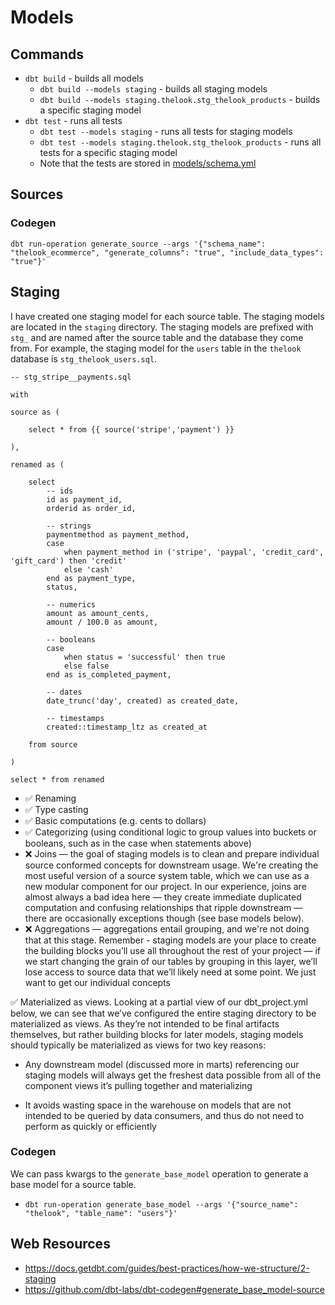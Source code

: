 # Models

## Commands

* `dbt build` - builds all models
    * `dbt build --models staging` - builds all staging models
    * `dbt build --models staging.thelook.stg_thelook_products` - builds a specific staging model
* `dbt test` - runs all tests
    * `dbt test --models staging` - runs all tests for staging models
    * `dbt test --models staging.thelook.stg_thelook_products` - runs all tests for a specific staging model
    * Note that the tests are stored in [models/schema.yml](schema.yml)

## Sources

### Codegen

`dbt run-operation generate_source --args '{"schema_name": "thelook_ecommerce", "generate_columns": "true", "include_data_types": "true"}'`

## Staging

I have created one staging model for each source table. The staging models are located in the `staging` directory. The staging models are prefixed with `stg_` and are named after the source table and the database they come from. For example, the staging model for the `users` table in the `thelook` database is `stg_thelook_users.sql`.

```
-- stg_stripe__payments.sql

with

source as (

    select * from {{ source('stripe','payment') }}

),

renamed as (

    select
        -- ids
        id as payment_id,
        orderid as order_id,

        -- strings
        paymentmethod as payment_method,
        case
            when payment_method in ('stripe', 'paypal', 'credit_card', 'gift_card') then 'credit'
            else 'cash'
        end as payment_type,
        status,

        -- numerics
        amount as amount_cents,
        amount / 100.0 as amount,
        
        -- booleans
        case
            when status = 'successful' then true
            else false
        end as is_completed_payment,

        -- dates
        date_trunc('day', created) as created_date,

        -- timestamps
        created::timestamp_ltz as created_at

    from source

)

select * from renamed
```

* ✅ Renaming
* ✅ Type casting
* ✅ Basic computations (e.g. cents to dollars)
* ✅ Categorizing (using conditional logic to group values into buckets or booleans, such as in the case when statements above)
* ❌ Joins — the goal of staging models is to clean and prepare individual source conformed concepts for downstream usage. We're creating the most useful version of a source system table, which we can use as a new modular component for our project. In our experience, joins are almost always a bad idea here — they create immediate duplicated computation and confusing relationships that ripple downstream — there are occasionally exceptions though (see base models below).
* ❌ Aggregations — aggregations entail grouping, and we're not doing that at this stage. Remember - staging models are your place to create the building blocks you’ll use all throughout the rest of your project — if we start changing the grain of our tables by grouping in this layer, we’ll lose access to source data that we’ll likely need at some point. We just want to get our individual concepts

✅ Materialized as views. Looking at a partial view of our dbt_project.yml below, we can see that we’ve configured the entire staging directory to be materialized as views. As they’re not intended to be final artifacts themselves, but rather building blocks for later models, staging models should typically be materialized as views for two key reasons:

* Any downstream model (discussed more in marts) referencing our staging models will always get the freshest data possible from all of the component views it’s pulling together and materializing

* It avoids wasting space in the warehouse on models that are not intended to be queried by data consumers, and thus do not need to perform as quickly or efficiently

### Codegen

We can pass kwargs to the `generate_base_model` operation to generate a base model for a source table.

* `dbt run-operation generate_base_model --args '{"source_name": "thelook", "table_name": "users"}'`

## Web Resources

* https://docs.getdbt.com/guides/best-practices/how-we-structure/2-staging
* https://github.com/dbt-labs/dbt-codegen#generate_base_model-source